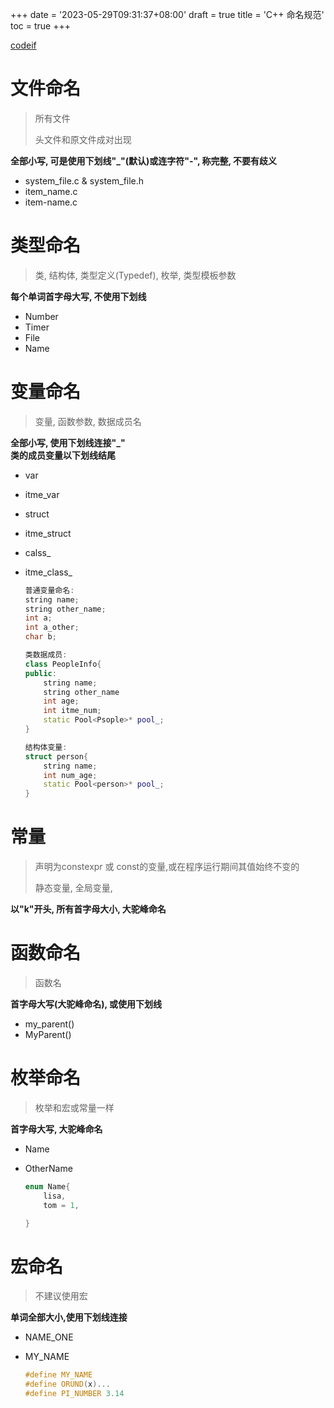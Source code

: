 +++
date = '2023-05-29T09:31:37+08:00'
draft = true
title = 'C++ 命名规范'
toc = true
+++

[codeif](https://codeif.xinke.org.cn)

# 文件命名

> 所有文件
>
> 头文件和原文件成对出现

**全部小写, 可是使用下划线"_"(默认)或连字符"-", 称完整, 不要有歧义**

- system_file.c  & system_file.h
- item_name.c
- item-name.c

# 类型命名

> 类, 结构体, 类型定义(Typedef), 枚举, 类型模板参数

**每个单词首字母大写, 不使用下划线**

- Number
- Timer
- File
- Name

# 变量命名

> 变量, 函数参数, 数据成员名

**全部小写, 使用下划线连接"_"<br>类的成员变量以下划线结尾**

- var

- itme_var

- struct

- itme_struct

- calss_

- itme_class_

  ```cpp
  普通变量命名:
  string name;
  string other_name;
  int a;
  int a_other;
  char b;

  类数据成员:
  class PeopleInfo{
  public:
      string name;
      string other_name
      int age;
      int itme_num;
      static Pool<Psople>* pool_;
  }

  结构体变量:
  struct person{
      string name;
      int num_age;
      static Pool<person>* pool_;
  }
  ```



# 常量

> 声明为constexpr 或 const的变量,或在程序运行期间其值始终不变的
>
> 静态变量, 全局变量,

**以"k"开头, 所有首字母大小, 大驼峰命名**



# 函数命名

> 函数名

**首字母大写(大驼峰命名), 或使用下划线**

- my_parent()
- MyParent()



# 枚举命名

> 枚举和宏或常量一样

**首字母大写, 大驼峰命名**

- Name

- OtherName

  ```cpp
  enum Name{
      lisa,
      tom = 1,

  }
  ```



# 宏命名

> 不建议使用宏

**单词全部大小,使用下划线连接**

- NAME_ONE

- MY_NAME

  ```cpp
  #define MY_NAME
  #define ORUND(x)...
  #define PI_NUMBER 3.14
  ```
